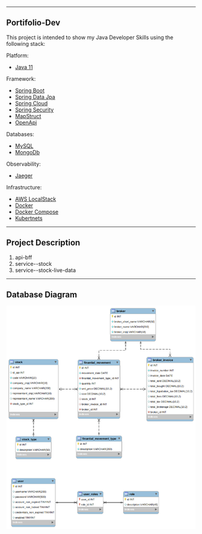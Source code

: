 
---
## Portifolio-Dev

This project is intended to show my Java Developer Skills using the following stack:

Platform:
* [Java 11](https://openjdk.org/projects/jdk/11/)

Framework:
* [Spring Boot](https://spring.io/projects/spring-boot)
* [Spring Data Jpa](https://spring.io/projects/spring-data-jpa)
* [Spring Cloud](https://spring.io/projects/spring-cloud)
* [Spring Security](https://spring.io/projects/spring-security)
* [MapStruct](https://mapstruct.org/)
* [OpenApi](https://www.openapis.org/)

Databases:
* [MySQL](https://www.mysql.com/)
* [MongoDb](https://www.mongodb.com/pt-br/)

Observability:
* [Jaeger](https://www.jaegertracing.io/)

Infrastructure:
* [AWS LocalStack](https://github.com/localstack/localstack)
* [Docker](https://www.docker.com/)
* [Docker Compose](https://docs.docker.com/compose/)
* [Kubertnets](https://kubernetes.io/pt-br/)

---
## Project Description

1. api-bff
2. service--stock
3. service--stock-live-data


---
## Database Diagram

![alt text][diagram]




[diagram]: https://github.com/goncalvesdiogo/Portifolio-Dev/blob/master/MySQLWorkbench-ERR/err-diagram.png "Database Diagram"





